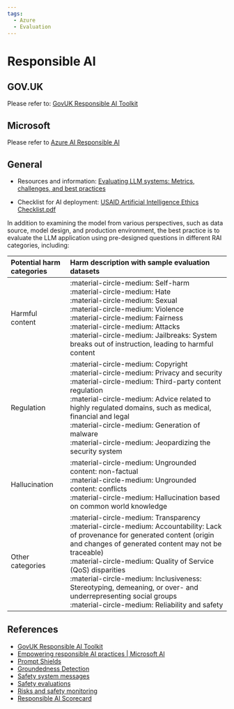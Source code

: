 ```yaml
---
tags:
  - Azure
  - Evaluation
---
```


# Responsible AI

## GOV.UK

Please refer to: [GovUK Responsible AI Toolkit](https://www.gov.uk/government/collections/responsible-ai-toolkit)

## Microsoft

Please refer to [Azure AI Responsible AI](../tools/azure-ai/responsible-ai.md)

## General

- Resources and information: [Evaluating LLM systems: Metrics, challenges, and best practices](https://medium.com/data-science-at-microsoft/evaluating-llm-systems-metrics-challenges-and-best-practices-664ac25be7e5#feb9)

- Checklist for AI deployment: [USAID Artificial Intelligence Ethics Checklist.pdf](https://www.usaid.gov/sites/default/files/2023-12/USAID%20Artificial%20Intelligence%20Ethics%20Checklist.pdf)

In addition to examining the model from various perspectives, such as data source, model design, and production environment, the best practice is to evaluate the LLM application using pre-designed questions in different RAI categories, including:

| Potential harm categories | Harm description with sample evaluation datasets |
| :------------------------ | :---------------------------------------------- |
| Harmful content           | :material-circle-medium: Self-harm<br>:material-circle-medium: Hate<br>:material-circle-medium: Sexual<br>:material-circle-medium: Violence<br>:material-circle-medium: Fairness<br>:material-circle-medium: Attacks<br>:material-circle-medium: Jailbreaks: System breaks out of instruction, leading to harmful content|
| Regulation                | :material-circle-medium: Copyright<br>:material-circle-medium: Privacy and security<br>:material-circle-medium: Third-party content regulation<br>:material-circle-medium: Advice related to highly regulated domains, such as medical, financial and legal<br>:material-circle-medium: Generation of malware<br>:material-circle-medium: Jeopardizing the security system |
| Hallucination             | :material-circle-medium: Ungrounded content: non-factual<br>:material-circle-medium: Ungrounded content: conflicts<br>:material-circle-medium: Hallucination based on common world knowledge|
| Other categories          | :material-circle-medium: Transparency<br>:material-circle-medium: Accountability: Lack of provenance for generated content (origin and changes of generated content may not be traceable)<br>:material-circle-medium: Quality of Service (QoS) disparities<br>:material-circle-medium: Inclusiveness: Stereotyping, demeaning, or over- and underrepresenting social groups<br>:material-circle-medium: Reliability and safety |

## References

- [GovUK Responsible AI Toolkit](https://www.gov.uk/government/collections/responsible-ai-toolkit)
- [Empowering responsible AI practices | Microsoft AI](https://www.microsoft.com/en-us/ai/responsible-ai)
- [Prompt Shields](https://techcommunity.microsoft.com/t5/ai-azure-ai-services-blog/azure-ai-announces-prompt-shields-for-jailbreak-and-indirect/ba-p/4099140)
- [Groundedness Detection](https://techcommunity.microsoft.com/t5/ai-azure-ai-services-blog/detect-and-mitigate-ungrounded-model-outputs/ba-p/4099261)
- [Safety system messages](https://learn.microsoft.com/en-us/azure/ai-services/openai/concepts/system-message)
- [Safety evaluations](https://techcommunity.microsoft.com/t5/ai-ai-platform-blog/introducing-ai-assisted-safety-evaluations-in-azure-ai-studio/ba-p/4098595)
- [Risks and safety monitoring](https://techcommunity.microsoft.com/t5/ai-azure-ai-services-blog/introducing-risks-amp-safety-monitoring-feature-in-azure-openai/ba-p/4099218)
- [Responsible AI Scorecard](https://learn.microsoft.com/en-us/azure/machine-learning/how-to-responsible-ai-scorecard?view=azureml-api-2)